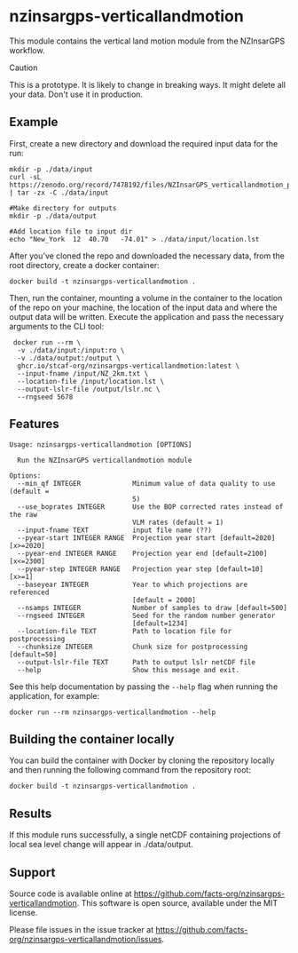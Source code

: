 # nzinsargps-verticallandmotion

This module contains the vertical land motion module from the NZInsarGPS workflow.

> [!CAUTION]
> This is a prototype. It is likely to change in breaking ways. It might delete all your data. Don't use it in production.

## Example

First, create a new directory and download the required input data for the run:
```shell
mkdir -p ./data/input
curl -sL https://zenodo.org/record/7478192/files/NZInsarGPS_verticallandmotion_preprocess_data.tgz | tar -zx -C ./data/input

#Make directory for outputs
mkdir -p ./data/output

#Add location file to input dir
echo "New_York	12	40.70	-74.01" > ./data/input/location.lst
```

After you've cloned the repo and downloaded the necessary data, from the root directory, create a docker container:
```shell
docker build -t nzinsargps-verticallandmotion .
```

Then, run the container, mounting a volume in the container to the location of the repo on your machine, the location of the input data and where the output data will be written. Execute the application and pass the necessary arguments to the CLI tool:
```shell
 docker run --rm \
  -v ./data/input:/input:ro \
  -v ./data/output:/output \
  ghcr.io/stcaf-org/nzinsargps-verticallandmotion:latest \
  --input-fname /input/NZ_2km.txt \
  --location-file /input/location.lst \
  --output-lslr-file /output/lslr.nc \
  --rngseed 5678
```

## Features 
```shell
Usage: nzinsargps-verticallandmotion [OPTIONS]

  Run the NZInsarGPS verticallandmotion module

Options:
  --min_qf INTEGER             Minimum value of data quality to use (default =
                               5)
  --use_boprates INTEGER       Use the BOP corrected rates instead of the raw
                               VLM rates (default = 1)
  --input-fname TEXT           input file name (??)
  --pyear-start INTEGER RANGE  Projection year start [default=2020]  [x>=2020]
  --pyear-end INTEGER RANGE    Projection year end [default=2100]  [x<=2300]
  --pyear-step INTEGER RANGE   Projection year step [default=10]  [x>=1]
  --baseyear INTEGER           Year to which projections are referenced
                               [default = 2000]
  --nsamps INTEGER             Number of samples to draw [default=500]
  --rngseed INTEGER            Seed for the random number generator
                               [default=1234]
  --location-file TEXT         Path to location file for postprocessing
  --chunksize INTEGER          Chunk size for postprocessing [default=50]
  --output-lslr-file TEXT      Path to output lslr netCDF file
  --help                       Show this message and exit.
  ```

See this help documentation by passing the `--help` flag when running the application, for example: 


```shell
docker run --rm nzinsargps-verticallandmotion --help
```

## Building the container locally
You can build the container with Docker by cloning the repository locally and then running the following command from the repository root:
```shell
docker build -t nzinsargps-verticallandmotion .
```

## Results
If this module runs successfully, a single netCDF containing projections of local sea level change will appear in ./data/output. 

## Support
Source code is available online at https://github.com/facts-org/nzinsargps-verticallandmotion. This software is open source, available under the MIT license.

Please file issues in the issue tracker at https://github.com/facts-org/nzinsargps-verticallandmotion/issues.
